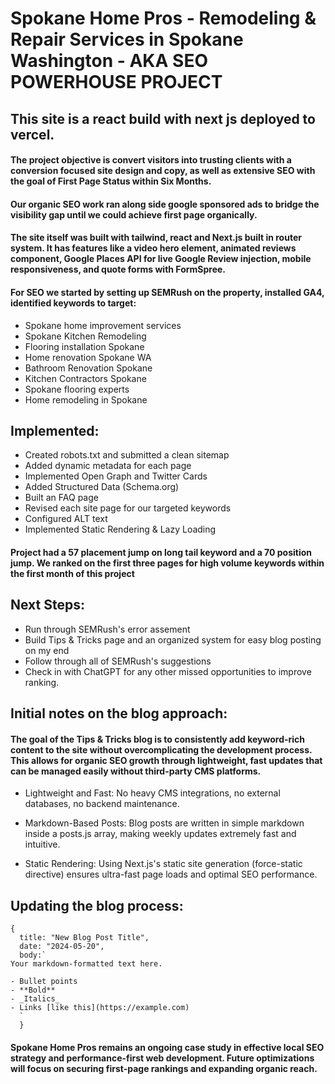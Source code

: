 # Spokane Home Pros - Remodeling & Repair Services in Spokane Washington - AKA SEO POWERHOUSE PROJECT

## This site is a react build with next js deployed to vercel.

#### The project objective is convert visitors into trusting clients with a conversion focused site design and copy, as well as extensive SEO with the goal of First Page Status within Six Months.

#### Our organic SEO work ran along side google sponsored ads to bridge the visibility gap until we could achieve first page organically.

#### The site itself was built with tailwind, react and Next.js built in router system. It has features like a video hero element, animated reviews component, Google Places API for live Google Review injection, mobile responsiveness, and quote forms with FormSpree.

#### For SEO we started by setting up SEMRush on the property, installed GA4, identified keywords to target:

- Spokane home improvement services
- Spokane Kitchen Remodeling
- Flooring installation Spokane
- Home renovation Spokane WA
- Bathroom Renovation Spokane
- Kitchen Contractors Spokane
- Spokane flooring experts
- Home remodeling in Spokane

## Implemented:

- Created robots.txt and submitted a clean sitemap
- Added dynamic metadata for each page
- Implemented Open Graph and Twitter Cards
- Added Structured Data (Schema.org)
- Built an FAQ page
- Revised each site page for our targeted keywords
- Configured ALT text
- Implemented Static Rendering & Lazy Loading

#### Project had a 57 placement jump on long tail keyword and a 70 position jump. We ranked on the first three pages for high volume keywords within the first month of this project

## Next Steps:

- Run through SEMRush's error assement
- Build Tips & Tricks page and an organized system for easy blog posting on my end
- Follow through all of SEMRush's suggestions
- Check in with ChatGPT for any other missed opportunities to improve ranking.

## Initial notes on the blog approach:

#### The goal of the Tips & Tricks blog is to consistently add keyword-rich content to the site without overcomplicating the development process. This allows for organic SEO growth through lightweight, fast updates that can be managed easily without third-party CMS platforms.

- Lightweight and Fast: No heavy CMS integrations, no external databases, no backend maintenance.

- Markdown-Based Posts: Blog posts are written in simple markdown inside a posts.js array, making weekly updates extremely fast and intuitive.

- Static Rendering: Using Next.js's static site generation (force-static directive) ensures ultra-fast page loads and optimal SEO performance.

## Updating the blog process:

```
{
  title: "New Blog Post Title",
  date: "2024-05-20",
  body:`
Your markdown-formatted text here.

- Bullet points
- **Bold**
- _Italics_
- Links [like this](https://example.com)
  `
  }
```

#### Spokane Home Pros remains an ongoing case study in effective local SEO strategy and performance-first web development. Future optimizations will focus on securing first-page rankings and expanding organic reach.
